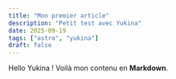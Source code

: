 ```yaml
---
title: "Mon premier article"
description: "Petit test avec Yukina"
date: 2025-09-19
tags: ["astro", "yukina"]
draft: false
---
```


Hello Yukina ! Voilà mon contenu en **Markdown**.
